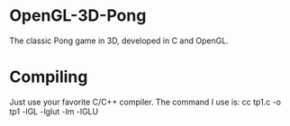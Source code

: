 # OpenGL-3D-Pong
The classic Pong game in 3D, developed in C and OpenGL.

# Compiling
Just use your favorite C/C++ compiler.
The command I use is:
cc tp1.c -o tp1 -lGL -lglut -lm -lGLU
